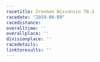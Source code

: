 ```yaml
---
racetitle: Ironman Wisconsin 70.3
racedate: "2019-06-09"
racedistance: 
overalltime: ''
overallplace: ''
divisionplace: ''
racedetails:
linktoresults: ''
---
```

